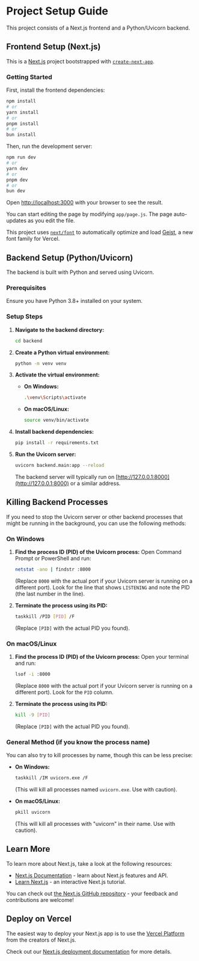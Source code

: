 # Project Setup Guide

This project consists of a Next.js frontend and a Python/Uvicorn backend.

## Frontend Setup (Next.js)

This is a [Next.js](https://nextjs.org) project bootstrapped with [`create-next-app`](https://nextjs.org/docs/app/api-reference/cli/create-next-app).

### Getting Started

First, install the frontend dependencies:

```bash
npm install
# or
yarn install
# or
pnpm install
# or
bun install
```

Then, run the development server:

```bash
npm run dev
# or
yarn dev
# or
pnpm dev
# or
bun dev
```

Open [http://localhost:3000](http://localhost:3000) with your browser to see the result.

You can start editing the page by modifying `app/page.js`. The page auto-updates as you edit the file.

This project uses [`next/font`](https://nextjs.org/docs/app/building-your-application/optimizing/fonts) to automatically optimize and load [Geist](https://vercel.com/font), a new font family for Vercel.

## Backend Setup (Python/Uvicorn)

The backend is built with Python and served using Uvicorn.

### Prerequisites

Ensure you have Python 3.8+ installed on your system.

### Setup Steps

1.  **Navigate to the backend directory:**

    ```bash
    cd backend
    ```

2.  **Create a Python virtual environment:**

    ```bash
    python -m venv venv
    ```

3.  **Activate the virtual environment:**

    - **On Windows:**
      ```bash
      .\venv\Scripts\activate
      ```
    - **On macOS/Linux:**
      ```bash
      source venv/bin/activate
      ```

4.  **Install backend dependencies:**

    ```bash
    pip install -r requirements.txt
    ```

5.  **Run the Uvicorn server:**
    ```bash
    uvicorn backend.main:app --reload
    ```
    The backend server will typically run on [http://127.0.0.1:8000](http://127.0.0.1:8000) or a similar address.

## Killing Backend Processes

If you need to stop the Uvicorn server or other backend processes that might be running in the background, you can use the following methods:

### On Windows

1.  **Find the process ID (PID) of the Uvicorn process:**
    Open Command Prompt or PowerShell and run:

    ```bash
    netstat -ano | findstr :8000
    ```

    (Replace `8000` with the actual port if your Uvicorn server is running on a different port).
    Look for the line that shows `LISTENING` and note the PID (the last number in the line).

2.  **Terminate the process using its PID:**
    ```bash
    taskkill /PID [PID] /F
    ```
    (Replace `[PID]` with the actual PID you found).

### On macOS/Linux

1.  **Find the process ID (PID) of the Uvicorn process:**
    Open your terminal and run:

    ```bash
    lsof -i :8000
    ```

    (Replace `8000` with the actual port if your Uvicorn server is running on a different port).
    Look for the `PID` column.

2.  **Terminate the process using its PID:**
    ```bash
    kill -9 [PID]
    ```
    (Replace `[PID]` with the actual PID you found).

### General Method (if you know the process name)

You can also try to kill processes by name, though this can be less precise:

- **On Windows:**

  ```bash
  taskkill /IM uvicorn.exe /F
  ```

  (This will kill all processes named `uvicorn.exe`. Use with caution).

- **On macOS/Linux:**
  ```bash
  pkill uvicorn
  ```
  (This will kill all processes with "uvicorn" in their name. Use with caution).

## Learn More

To learn more about Next.js, take a look at the following resources:

- [Next.js Documentation](https://nextjs.org/docs) - learn about Next.js features and API.
- [Learn Next.js](https://nextjs.org/learn) - an interactive Next.js tutorial.

You can check out [the Next.js GitHub repository](https://github.com/vercel/next.js) - your feedback and contributions are welcome!

## Deploy on Vercel

The easiest way to deploy your Next.js app is to use the [Vercel Platform](https://vercel.com/new?utm_medium=default-template&filter=next.js&utm_source=create-next-app&utm_campaign=create-next-app-readme) from the creators of Next.js.

Check out our [Next.js deployment documentation](https://nextjs.org/docs/app/building-your-application/deploying) for more details.
